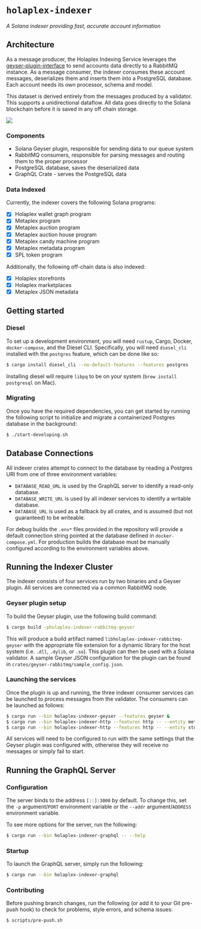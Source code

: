 # `holaplex-indexer`
*A Solana indexer providing fast, accurate account information*

## Architecture

As a message producer, the Holaplex Indexing Service leverages the
[geyser-plugin-interface](https://github.com/solana-labs/solana/tree/master/geyser-plugin-interface)
to send accounts data directly to a RabbitMQ instance. As a message consumer,
the indexer consumes these account messages, deserializes them and inserts them
into a PostgreSQL database. Each account needs its own processor, schema and
model.

This dataset is derived entirely from the messages produced by a validator. This
supports a unidirectional dataflow. All data goes directly to the Solana
blockchain before it is saved in any off chain storage.

![](https://ipfs.cache.holaplex.com/bafkreiceois7frablbcdhiw4573m53rmhboadd5a2tkiw2mkle2el5udke)

### Components

- Solana Geyser plugin, responsible for sending data to our queue system
- RabbitMQ consumers, responsible for parsing messages and routing them to the
  proper processor
- PostgreSQL database, saves the deserialized data
- GraphQL Crate - serves the PostgreSQL data


### Data Indexed

Currently, the indexer covers the following Solana programs:

- [x] Holaplex wallet graph program
- [x] Metaplex program
- [x] Metaplex auction program
- [x] Metaplex auction house program
- [x] Metaplex candy machine program
- [x] Metaplex metadata program
- [x] SPL token program

Additionally, the following off-chain data is also indexed:

- [x] Holaplex storefronts
- [x] Holaplex marketplaces
- [x] Metaplex JSON metadata

## Getting started

### Diesel

To set up a development environment, you will need `rustup`, Cargo, Docker,
`docker-compose`, and the Diesel CLI. Specifically, you will need `diesel_cli`
installed with the `postgres` feature, which can be done like so:

```sh
$ cargo install diesel_cli --no-default-features --features postgres
```

Installing diesel will require `libpq` to be on your system (`brew install
postgresql` on Mac).

### Migrating

Once you have the required dependencies, you can get started by running the
following script to initialize and migrate a containerized Postgres database in
the background:

```sh
$ ./start-developing.sh
```

## Database Connections

All indexer crates attempt to connect to the database by reading a Postgres URI
from one of three environment variables:

 - `DATABASE_READ_URL` is used by the GraphQL server to identify a read-only
   database.
 - `DATABASE_WRITE_URL` is used by all indexer services to identify a writable
   database.
 - `DATABASE_URL` is used as a fallback by all crates, and is assumed (but not
   guaranteed) to be writeable.

For debug builds the `.env*` files provided in the repository will provide a
default connection string pointed at the database defined in
`docker-compose.yml`.  For production builds the database must be manually
configured according to the environment variables above.

## Running the Indexer Cluster

The indexer consists of four services run by two binaries and a Geyser plugin.
All services are connected via a common RabbitMQ node.

### Geyser plugin setup

To build the Geyser plugin, use the following build command:

```sh
$ cargo build -pholaplex-indexer-rabbitmq-geyser
```

This will produce a build artifact named `libholaplex-indexer-rabbitmq-geyser`
with the appropriate file extension for a dynamic library for the host system
(i.e. `.dll`, `.dylib`, or `.so`).  This plugin can then be used with a Solana
validator.  A sample Geyser JSON configuration for the plugin can be found in
`crates/geyser-rabbitmq/sample_config.json`.

### Launching the services

Once the plugin is up and running, the three indexer consumer services can be
launched to process messages from the validator.  The consumers can be launched
as follows:

```sh
$ cargo run --bin holaplex-indexer-geyser --features geyser &
$ cargo run --bin holaplex-indexer-http --features http -- --entity metadata-json &
$ cargo run --bin holaplex-indexer-http --features http -- --entity store-config &
```

All services will need to be configured to run with the same settings that the
Geyser plugin was configured with, otherwise they will receive no messages or
simply fail to start.

## Running the GraphQL Server

### Configuration

The server binds to the address `[::]:3000` by default.  To change this, set the
`-p` argument/`PORT` environment variable or the `--addr` argument/`ADDRESS`
environment variable.  

To see more options for the server, run the following:

```sh
$ cargo run --bin holaplex-indexer-graphql -- --help
```

### Startup

To launch the GraphQL server, simply run the following:

```sh
$ cargo run --bin holaplex-indexer-graphql
```

### Contributing

Before pushing branch changes, run the following (or add it to your Git
pre-push hook) to check for problems, style errors, and schema issues:

```sh
$ scripts/pre-push.sh
```


